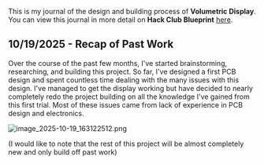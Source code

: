 <!--
  ===================    !!READ THIS NOTICE!!   ====================
  DO NOT edit this file manually. Your changes WILL BE OVERWRITTEN!
  This journal is auto generated and updated by Hack Club Blueprint.
  To edit this file, please edit your journal entries on Blueprint.
  ==================================================================
-->

This is my journal of the design and building process of **Volumetric Display**.  
You can view this journal in more detail on **Hack Club Blueprint** [here](https://blueprint.hackclub.com/projects/708).


## 10/19/2025 - Recap of Past Work  

Over the course of the past few months, I've started brainstorming, researching, and building this project. So far, I've designed a first PCB design and spent countless time dealing with the many issues with this design. I've managed to get the display working but have decided to nearly completely redo the project building on all the knowledge I've gained from this first trial. Most of these issues came from lack of experience in PCB design and electronics. 

![image_2025-10-19_163122512.png](https://blueprint.hackclub.com/user-attachments/blobs/proxy/eyJfcmFpbHMiOnsiZGF0YSI6MzU3MSwicHVyIjoiYmxvYl9pZCJ9fQ==--2ae1d49487d6cee731cbcd70ac57f3373e420780/image_2025-10-19_163122512.png)

(I would like to note that the rest of this project will be almost completely new and only build off past work)  

